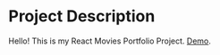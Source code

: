 # Project Description

Hello! This is my React Movies Portfolio Project.
[Demo](https://AlexAven.github.io/React-movie-site).

